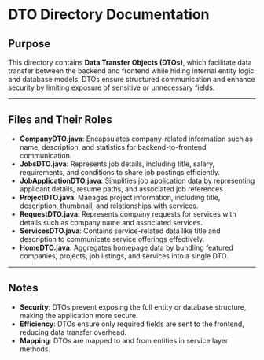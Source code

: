 # DTO Directory Documentation

## Purpose
This directory contains **Data Transfer Objects (DTOs)**, which facilitate data transfer between the backend and frontend while hiding internal entity logic and database models. DTOs ensure structured communication and enhance security by limiting exposure of sensitive or unnecessary fields.

---

## Files and Their Roles

- **CompanyDTO.java**: Encapsulates company-related information such as name, description, and statistics for backend-to-frontend communication.
- **JobsDTO.java**: Represents job details, including title, salary, requirements, and conditions to share job postings efficiently.
- **JobApplicationDTO.java**: Simplifies job application data by representing applicant details, resume paths, and associated job references.
- **ProjectDTO.java**: Manages project information, including title, description, thumbnail, and relationships with services.
- **RequestDTO.java**: Represents company requests for services with details such as company name and associated services.
- **ServicesDTO.java**: Contains service-related data like title and description to communicate service offerings effectively.
- **HomeDTO.java**: Aggregates homepage data by bundling featured companies, projects, job listings, and services into a single DTO.

---

## Notes
- **Security**: DTOs prevent exposing the full entity or database structure, making the application more secure.
- **Efficiency**: DTOs ensure only required fields are sent to the frontend, reducing data transfer overhead.
- **Mapping**: DTOs are mapped to and from entities in service layer methods.
